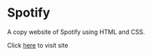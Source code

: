 # Spotify
A copy website of Spotify using HTML and CSS.

Click [here](https://spotifythis.netlify.app/) to visit site
